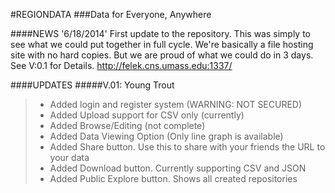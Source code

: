 #REGIONDATA
###Data for Everyone, Anywhere

####NEWS
'6/18/2014'
First update to the repository. This was simply to see what we could put together
in full cycle. We're basically a file hosting site with no hard copies.
But we are proud of what we could do in 3 days.
See V:0.1 for Details. http://felek.cns.umass.edu:1337/

####UPDATES
#####V.01: Young Trout
> - Added login and register system (WARNING: NOT SECURED)
> - Added Upload support for CSV only (currently)
> - Added Browse/Editing (not complete)
> - Added Data Viewing Option (Only line graph is available)
> - Added Share button. Use this to share with your friends the URL to your data
> - Added Download button. Currently supporting CSV and JSON
> - Added Public Explore button. Shows all created repositories

